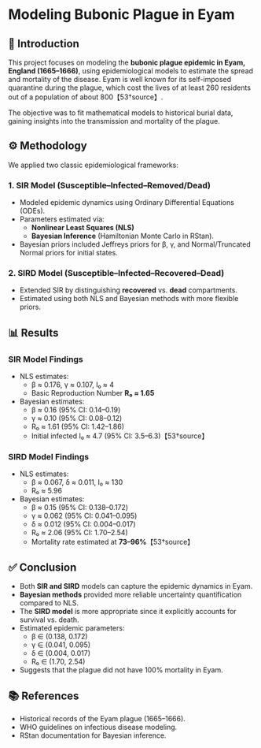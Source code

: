 # Modeling Bubonic Plague in Eyam

## 📖 Introduction
This project focuses on modeling the **bubonic plague epidemic in Eyam, England (1665–1666)**, using epidemiological models to estimate the spread and mortality of the disease. Eyam is well known for its self-imposed quarantine during the plague, which cost the lives of at least 260 residents out of a population of about 800【53†source】.

The objective was to fit mathematical models to historical burial data, gaining insights into the transmission and mortality of the plague.

## ⚙️ Methodology
We applied two classic epidemiological frameworks:

### 1. **SIR Model (Susceptible–Infected–Removed/Dead)**
- Modeled epidemic dynamics using Ordinary Differential Equations (ODEs).
- Parameters estimated via:
  - **Nonlinear Least Squares (NLS)**
  - **Bayesian Inference** (Hamiltonian Monte Carlo in RStan).
- Bayesian priors included Jeffreys priors for β, γ, and Normal/Truncated Normal priors for initial states.

### 2. **SIRD Model (Susceptible–Infected–Recovered–Dead)**
- Extended SIR by distinguishing **recovered** vs. **dead** compartments.
- Estimated using both NLS and Bayesian methods with more flexible priors.

## 📊 Results
### **SIR Model Findings**
- NLS estimates:
  - β ≈ 0.176, γ ≈ 0.107, I₀ ≈ 4
  - Basic Reproduction Number **R₀ ≈ 1.65**
- Bayesian estimates:
  - β ≈ 0.16 (95% CI: 0.14–0.19)
  - γ ≈ 0.10 (95% CI: 0.08–0.12)
  - R₀ ≈ 1.61 (95% CI: 1.42–1.86)
  - Initial infected I₀ ≈ 4.7 (95% CI: 3.5–6.3)【53†source】

### **SIRD Model Findings**
- NLS estimates:
  - β ≈ 0.067, δ ≈ 0.011, I₀ ≈ 130
  - R₀ ≈ 5.96
- Bayesian estimates:
  - β ≈ 0.15 (95% CI: 0.138–0.172)
  - γ ≈ 0.062 (95% CI: 0.041–0.095)
  - δ ≈ 0.012 (95% CI: 0.004–0.017)
  - R₀ ≈ 2.06 (95% CI: 1.70–2.54)
  - Mortality rate estimated at **73–96%**【53†source】

## ✅ Conclusion
- Both **SIR and SIRD** models can capture the epidemic dynamics in Eyam.
- **Bayesian methods** provided more reliable uncertainty quantification compared to NLS.
- The **SIRD model** is more appropriate since it explicitly accounts for survival vs. death.
- Estimated epidemic parameters:
  - β ∈ (0.138, 0.172)
  - γ ∈ (0.041, 0.095)
  - δ ∈ (0.004, 0.017)
  - R₀ ∈ (1.70, 2.54)
- Suggests that the plague did not have 100% mortality in Eyam.

## 📚 References
- Historical records of the Eyam plague (1665–1666).
- WHO guidelines on infectious disease modeling.
- RStan documentation for Bayesian inference.

